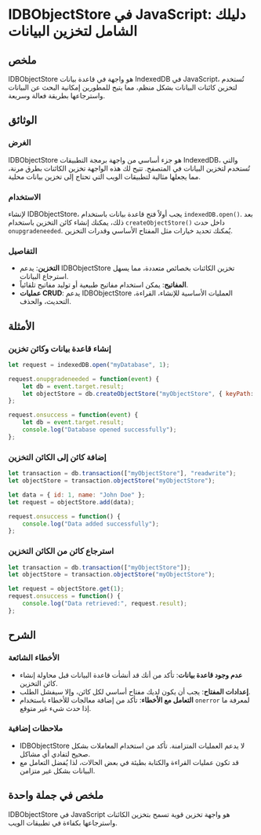 <!--
Meta Description: # IDBObjectStore في JavaScript: دليلك الشامل لتخزين البيانات ## ملخص IDBObjectStore هو واجهة في قاعدة بيانات IndexedDB في JavaScript، تُستخدم لتخزين ك...
Meta Keywords: let, idbobjectstore, request, البيانات, objectstore
-->

# IDBObjectStore في JavaScript: دليلك الشامل لتخزين البيانات

## ملخص 
IDBObjectStore هو واجهة في قاعدة بيانات IndexedDB في JavaScript، تُستخدم لتخزين كائنات البيانات بشكل منظم، مما يتيح للمطورين إمكانية البحث عن البيانات واسترجاعها بطريقة فعالة وسريعة.

## الوثائق
### الغرض
IDBObjectStore هو جزء أساسي من واجهة برمجة التطبيقات IndexedDB، والتي تُستخدم لتخزين البيانات في المتصفح. تتيح لك هذه الواجهة تخزين الكائنات بطرق مرنة، مما يجعلها مثالية لتطبيقات الويب التي تحتاج إلى تخزين بيانات محلية.

### الاستخدام
لإنشاء IDBObjectStore، يجب أولاً فتح قاعدة بيانات باستخدام `indexedDB.open()`. بعد ذلك، يمكنك إنشاء كائن التخزين باستخدام `createObjectStore()` داخل حدث `onupgradeneeded`. يُمكنك تحديد خيارات مثل المفتاح الأساسي وقدرات التخزين.

### التفاصيل
- **التخزين**: يدعم IDBObjectStore تخزين الكائنات بخصائص متعددة، مما يسهل استرجاع البيانات.
- **المفاتيح**: يمكن استخدام مفاتيح طبيعية أو توليد مفاتيح تلقائياً.
- **عمليات CRUD**: يدعم IDBObjectStore العمليات الأساسية للإنشاء، القراءة، التحديث، والحذف.
  
## الأمثلة
### إنشاء قاعدة بيانات وكائن تخزين
```javascript
let request = indexedDB.open("myDatabase", 1);

request.onupgradeneeded = function(event) {
    let db = event.target.result;
    let objectStore = db.createObjectStore("myObjectStore", { keyPath: "id" });
};

request.onsuccess = function(event) {
    let db = event.target.result;
    console.log("Database opened successfully");
};
```

### إضافة كائن إلى الكائن التخزين
```javascript
let transaction = db.transaction(["myObjectStore"], "readwrite");
let objectStore = transaction.objectStore("myObjectStore");

let data = { id: 1, name: "John Doe" };
let request = objectStore.add(data);

request.onsuccess = function() {
    console.log("Data added successfully");
};
```

### استرجاع كائن من الكائن التخزين
```javascript
let transaction = db.transaction(["myObjectStore"]);
let objectStore = transaction.objectStore("myObjectStore");

let request = objectStore.get(1);
request.onsuccess = function() {
    console.log("Data retrieved:", request.result);
};
```

## الشرح
### الأخطاء الشائعة
- **عدم وجود قاعدة بيانات**: تأكد من أنك قد أنشأت قاعدة البيانات قبل محاولة إنشاء كائن التخزين.
- **إعدادات المفتاح**: يجب أن يكون لديك مفتاح أساسي لكل كائن، وإلا سيفشل الطلب.
- **التعامل مع الأخطاء**: تأكد من إضافة معالجات للأخطاء باستخدام `onerror` لمعرفة ما إذا حدث شيء غير متوقع.

### ملاحظات إضافية
- IDBObjectStore لا يدعم العمليات المتزامنة. تأكد من استخدام المعاملات بشكل صحيح لتفادي أي مشاكل.
- قد تكون عمليات القراءة والكتابة بطيئة في بعض الحالات، لذا يُفضل التعامل مع البيانات بشكل غير متزامن.

## ملخص في جملة واحدة
IDBObjectStore في JavaScript هو واجهة تخزين قوية تسمح بتخزين الكائنات واسترجاعها بكفاءة في تطبيقات الويب.